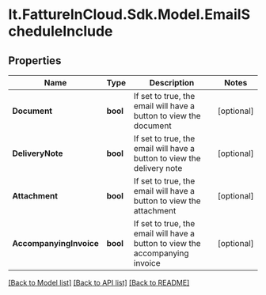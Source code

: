 # It.FattureInCloud.Sdk.Model.EmailScheduleInclude

## Properties

Name | Type | Description | Notes
------------ | ------------- | ------------- | -------------
**Document** | **bool** | If set to true, the email will have a button to view the document | [optional] 
**DeliveryNote** | **bool** | If set to true, the email will have a button to view the delivery note | [optional] 
**Attachment** | **bool** | If set to true, the email will have a button to view the attachment | [optional] 
**AccompanyingInvoice** | **bool** | If set to true, the email will have a button to view the accompanying invoice | [optional] 

[[Back to Model list]](../README.md#documentation-for-models) [[Back to API list]](../README.md#documentation-for-api-endpoints) [[Back to README]](../README.md)

